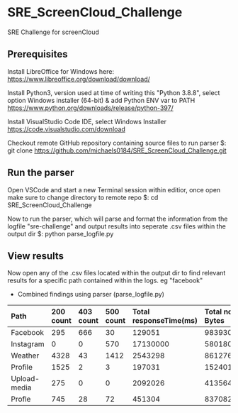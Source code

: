 # SRE_ScreenCloud_Challenge
SRE Challenge for screenCloud

## Prerequisites ## 

Install LibreOffice for Windows here:
https://www.libreoffice.org/download/download/

Install Python3, version used at time of writing this "Python 3.8.8", select option Windows installer (64-bit) & add Python ENV var to PATH
https://www.python.org/downloads/release/python-397/

Install VisualStudio Code IDE, select Windows Installer
https://code.visualstudio.com/download

Checkout remote GitHub repository containing source files to run parser
$: git clone https://github.com/michaels0184/SRE_ScreenCloud_Challenge.git

## Run the parser ##

Open VSCode and start a new Terminal session within editior, once open make sure to change directory to remote repo
$: cd SRE_ScreenCloud_Challenge

Now to run the parser, which will parse and format the information from the logfile "sre-challenge" and output results into seperate .csv files within the output dir
$: python parse_logfile.py

## View results ##

Now open any of the .csv files located within the output dir to find relevant results for a specific path contained within the logs. eg "facebook"

- Combined findings using parser (parse_logfile.py)


| Path          | 200 count     | 403 count | 500 count | Total responseTime(ms) | Total no Bytes |
|:-------------|:--------------|:----------|:-----------|:-----------------------|:---------------|
|Facebook      |295            |666        |30          |129051                  |9839302         | 
|Instagram     |0              |0          |570         |17130000                |5801806         |
|Weather       |4328           |43         |1412        |2543298                 |86127640        |
|Profile       |1525           |2          |3           |197031                  |15240137        |
|Upload-media  |275            |0          |0           |2092026                 |413564759       |
|Profle        |745            |28         |72          |451304                  |8370824         |

